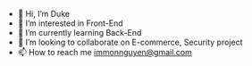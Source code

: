 - 👋 Hi, I’m Duke
- 👀 I’m interested in Front-End
- 🌱 I’m currently learning Back-End
- 💞️ I’m looking to collaborate on E-commerce, Security project
- 📫 How to reach me immonnguyen@gmail.com
